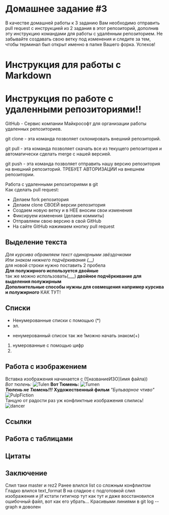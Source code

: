 # Домашнее задание #3

В качестве домашней работы к 3 заданию Вам необходимо отправить pull request с инструкцией из 2 задания в этот репозиторий, дополнив эту инструкцию командами для работы с удалённым репозиторием. Не забывайте создавать свою ветку под изменения и следите за тем, чтобы терминал был открыт именно в папке Вашего форка. Успехов!

# Инструкция для работы с Markdown
# Инструкция по работе с удаленными репозиториями!!
GitHub - Сервис компании Майкрософт для организации работы удаленных репозиториев.

git clone - эта команда позволяет склонировать внешний репозиторий.

git pull - эта команда позволяет скачать все из текущего репозитория и автоматически сделать merge с нашей версией.

git push - эта команда позволяет отправить нашу версию репозитория на внешний
репозиторий. ТРЕБУЕТ АВТОРИЗАЦИИ на внешнем репозитории.

Работа с удаленными репозиториями в git  
Как сделать pull request:
+ Делаем fork репозитория
+ Делаем clone СВОЕЙ версии репозитория
+ Создаем новую ветку и в НЕЕ вносим свои изменения
+ Фиксируем изменения (делаем коммиты)
+ Отправляем свою версию в свой GitHub
+ На сайте GitHub нажимаем кнопку pull request

## Выделение текста
*Для курсива обрамляем текст одинарными звёздочками*  
_Или знаком нижнего подчёркивания (__)_  
для новой строки нужно поставить 2 пробела  
**Для полужирного используется двойные**  
так же можно использовать(___) __двойное подчёркивание для выделения полужирным__  
__Дополнительные способы нужны для совмещения например курсива и *полужирного*__ КАК ТУТ!

## Списки
* Ненумерованные списки с помощью (*)
* эл.
+ ненумерованный список так же 1можно начать знаком(+) 
1. нумерованные с помощью цифр
2.  
## Работа с изображением
Вставка изображения начинается с (![названиеИЗО](имя файла))  
*Вот тюлень:*
![Tulen](Tulen.jpg)
__Вот Тюмень:__
![Tumen](Tumen.jpg)  
*__Тюлень не Тюмень!!!__*
__Художественный фильм__ *"Бульварное чтиво"*  
![PulpFiction](PulpFiction.jpg)  
Танцую от радости раз уж конфликтные изображения слились!    
![dancer](dancer.gif)
## Ссылки

## Работа с таблицами

## Цитаты

## Заключение
Слил таки master и rez2
Ранее влился list cо сложным конфликтом
Гладко влился text_format
B на сладкое с подготовкой слил изображения и jif кстати гитигнор тут как тут и даже восстановился ошибочный файл, вот как его убрать...
Красивыми линиями в git log --graph я доволен